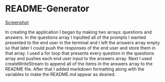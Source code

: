 # README-Generator

[Screenshot](screenshot.jpg)

In creating the application I began by making two arrays: questions and answers. In the questions array I inputted all of the prompts I wanted presented to the end user in the terminal and I left the answers array empty so that later I could push the responses of the end user and store them in that array. I used a for loop that presents every question in the questions array and pushes each end user input to the answers array. Next I used createWriteStream to append all of the items in the answers array to the README file. After that I added markdown formatting along with the variables to make the README.md appear as desired.